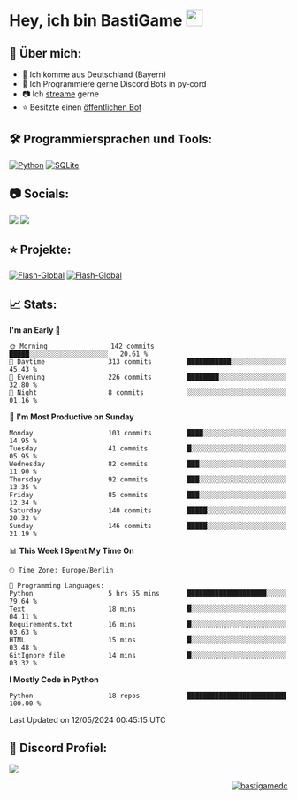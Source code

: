 # Hey, ich bin BastiGame <img src="https://raw.githubusercontent.com/MartinHeinz/MartinHeinz/master/wave.gif" width="30px">

## 📌 Über mich:
- 📍 Ich komme aus Deutschland (Bayern)
- 📝 Ich Programmiere gerne Discord Bots in py-cord
- 📷 Ich [streame](https://twitch.tv/bastigametv) gerne
- ⭐ Besitzte einen [öffentlichen Bot](https://discord.com/api/oauth2/authorize?client_id=1169681232532099112&permissions=430302428277&scope=bot%20applications.commands)

## 🛠️ Programmiersprachen und Tools:
[![Python](https://img.shields.io/badge/python-3670A0?style=for-the-badge&logo=python&logoColor=ffdd54)](https://github.com/Pycord-Development/pycord)
[![SQLite](https://img.shields.io/badge/sqlite-%2307405e.svg?style=for-the-badge&logo=sqlite&logoColor=white)](https://github.com/sqlite/sqlite)


## 📷 Socials:  
[![](https://img.shields.io/badge/Discord-5865F2?logo=discord&logoColor=white&style=for-the-badge)]([https://discord.com/users/203208036053942272](https://discord.gg/Pnw5vEjRZ5))
[![](https://img.shields.io/twitch/status/silbergecko_tv?style=for-the-badge&logo=twitch&logoColor=white&color=purple)](https://twitch.tv/bastigametv)

## ⭐ Projekte:
[![Flash-Global](https://img.shields.io/badge/Flash_Global-00A966?style=for-the-badge&logo=wechat&logoColor=white)](https://discord.com/api/oauth2/authorize?client_id=1169681232532099112&permissions=430302428277&scope=bot%20applications.commands)
[![Flash-Global](https://img.shields.io/badge/FlashBot-00A966?style=for-the-badge&logo=wechat&logoColor=white)](https://discord.com/api/oauth2/authorize?client_id=1111374314340626433&permissions=1497266007286&scope=bot%20applications.commands)

## 📈 Stats:
<!--START_SECTION:waka-->
**I'm an Early 🐤** 

```text
🌞 Morning                142 commits         █████░░░░░░░░░░░░░░░░░░░░   20.61 % 
🌆 Daytime                313 commits         ███████████░░░░░░░░░░░░░░   45.43 % 
🌃 Evening                226 commits         ████████░░░░░░░░░░░░░░░░░   32.80 % 
🌙 Night                  8 commits           ░░░░░░░░░░░░░░░░░░░░░░░░░   01.16 % 
```
📅 **I'm Most Productive on Sunday** 

```text
Monday                   103 commits         ████░░░░░░░░░░░░░░░░░░░░░   14.95 % 
Tuesday                  41 commits          █░░░░░░░░░░░░░░░░░░░░░░░░   05.95 % 
Wednesday                82 commits          ███░░░░░░░░░░░░░░░░░░░░░░   11.90 % 
Thursday                 92 commits          ███░░░░░░░░░░░░░░░░░░░░░░   13.35 % 
Friday                   85 commits          ███░░░░░░░░░░░░░░░░░░░░░░   12.34 % 
Saturday                 140 commits         █████░░░░░░░░░░░░░░░░░░░░   20.32 % 
Sunday                   146 commits         █████░░░░░░░░░░░░░░░░░░░░   21.19 % 
```


📊 **This Week I Spent My Time On** 

```text
🕑︎ Time Zone: Europe/Berlin

💬 Programming Languages: 
Python                   5 hrs 55 mins       ████████████████████░░░░░   79.64 % 
Text                     18 mins             █░░░░░░░░░░░░░░░░░░░░░░░░   04.11 % 
Requirements.txt         16 mins             █░░░░░░░░░░░░░░░░░░░░░░░░   03.63 % 
HTML                     15 mins             █░░░░░░░░░░░░░░░░░░░░░░░░   03.48 % 
GitIgnore file           14 mins             █░░░░░░░░░░░░░░░░░░░░░░░░   03.32 % 
```

**I Mostly Code in Python** 

```text
Python                   18 repos            █████████████████████████   100.00 % 
```




 Last Updated on 12/05/2024 00:45:15 UTC
<!--END_SECTION:waka-->

## 🔎 Discord Profiel:
<a href="https://discord.com/users/1018150165489668227"><img src="https://lanyard.cnrad.dev/api/1018150165489668227"><p/>

<p align="right">
  <img align="center" src="https://komarev.com/ghpvc/?username=bastigamedc&label=Profile%20views&color=0e75b6&style=flat" alt="bastigamedc"/>
</p>
